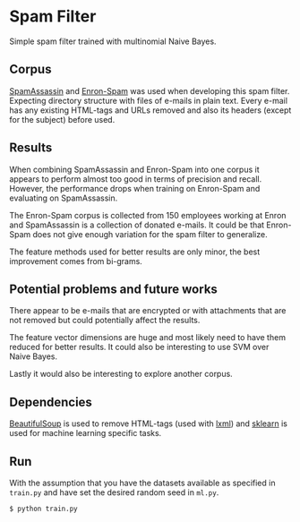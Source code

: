 # Spam Filter

Simple spam filter trained with multinomial Naive Bayes.

## Corpus

[SpamAssassin](http://www.csmining.org/index.php/spam-assassin-datasets.html)
and [Enron-Spam](http://www.aueb.gr/users/ion/data/enron-spam/) was used when
developing this spam filter. Expecting directory structure with files of
e-mails in plain text. Every e-mail has any existing HTML-tags and URLs
removed and also its headers (except for the subject) before used.

## Results

When combining SpamAssassin and Enron-Spam into one corpus it appears to
perform almost too good in terms of precision and recall. However, the
performance drops when training on Enron-Spam and evaluating on SpamAssassin.

The Enron-Spam corpus is collected from 150 employees working at Enron and
SpamAssassin is a collection of donated e-mails. It could be that Enron-Spam
does not give enough variation for the spam filter to generalize.

The feature methods used for better results are only minor, the best
improvement comes from bi-grams.

## Potential problems and future works

There appear to be e-mails that are encrypted or with attachments that are
not removed but could potentially affect the results.

The feature vector dimensions are huge and most likely need to have them reduced
for better results. It could also be interesting to use SVM over Naive Bayes.

Lastly it would also be interesting to explore another corpus.

## Dependencies

[BeautifulSoup](http://www.crummy.com/software/BeautifulSoup/) is used to
remove HTML-tags (used with [lxml](http://lxml.de)) and
[sklearn](http://scikit-learn.org/stable/index.html) is used for machine
learning specific tasks.

## Run

With the assumption that you have the datasets available as specified in
`train.py` and have set the desired random seed in `ml.py`.

    $ python train.py
